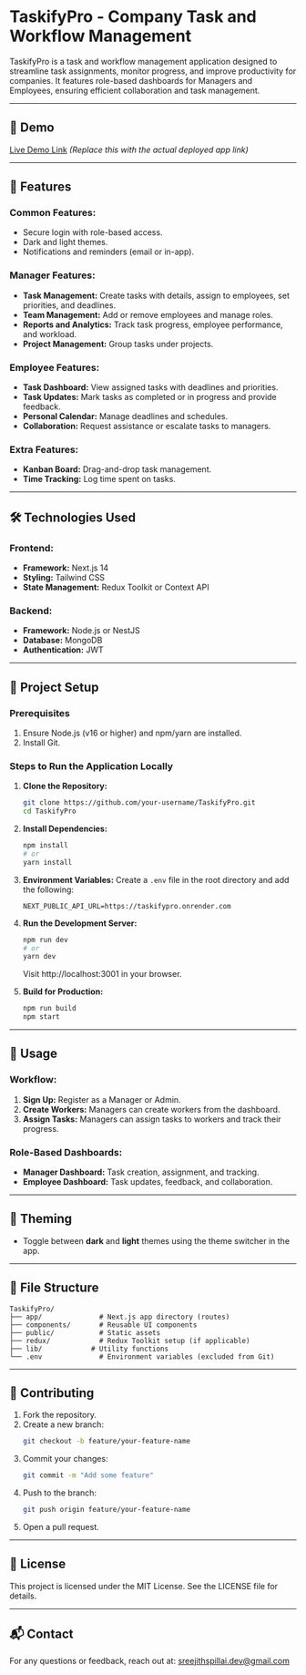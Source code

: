 # TaskifyPro - Company Task and Workflow Management

TaskifyPro is a task and workflow management application designed to streamline task assignments, monitor progress, and improve productivity for companies. It features role-based dashboards for Managers and Employees, ensuring efficient collaboration and task management.

---

## 🚀 Demo

[Live Demo Link](https://taskify-pro-inky.vercel.app/) _(Replace this with the actual deployed app link)_

---

## 🌟 Features

### Common Features:

- Secure login with role-based access.
- Dark and light themes.
- Notifications and reminders (email or in-app).

### Manager Features:

- **Task Management:** Create tasks with details, assign to employees, set priorities, and deadlines.
- **Team Management:** Add or remove employees and manage roles.
- **Reports and Analytics:** Track task progress, employee performance, and workload.
- **Project Management:** Group tasks under projects.

### Employee Features:

- **Task Dashboard:** View assigned tasks with deadlines and priorities.
- **Task Updates:** Mark tasks as completed or in progress and provide feedback.
- **Personal Calendar:** Manage deadlines and schedules.
- **Collaboration:** Request assistance or escalate tasks to managers.

### Extra Features:

- **Kanban Board:** Drag-and-drop task management.
- **Time Tracking:** Log time spent on tasks.

---

## 🛠️ Technologies Used

### Frontend:

- **Framework:** Next.js 14
- **Styling:** Tailwind CSS
- **State Management:** Redux Toolkit or Context API

### Backend:

- **Framework:** Node.js or NestJS
- **Database:** MongoDB
- **Authentication:** JWT

---

## 📂 Project Setup

### Prerequisites

1. Ensure Node.js (v16 or higher) and npm/yarn are installed.
2. Install Git.

### Steps to Run the Application Locally

1. **Clone the Repository:**

   ```bash
   git clone https://github.com/your-username/TaskifyPro.git
   cd TaskifyPro
   ```

2. **Install Dependencies:**

   ```bash
   npm install
   # or
   yarn install
   ```

3. **Environment Variables:**
   Create a `.env` file in the root directory and add the following:

   ```env
   NEXT_PUBLIC_API_URL=https://taskifypro.onrender.com
   ```

4. **Run the Development Server:**

   ```bash
   npm run dev
   # or
   yarn dev
   ```

   Visit http://localhost:3001 in your browser.

5. **Build for Production:**
   ```bash
   npm run build
   npm start
   ```

---

## 🔧 Usage

### Workflow:

1. **Sign Up:** Register as a Manager or Admin.
2. **Create Workers:** Managers can create workers from the dashboard.
3. **Assign Tasks:** Managers can assign tasks to workers and track their progress.

### Role-Based Dashboards:

- **Manager Dashboard:** Task creation, assignment, and tracking.
- **Employee Dashboard:** Task updates, feedback, and collaboration.

---

## 🌈 Theming

- Toggle between **dark** and **light** themes using the theme switcher in the app.

---

## 🧩 File Structure

```
TaskifyPro/
├── app/              # Next.js app directory (routes)
├── components/       # Reusable UI components
├── public/           # Static assets
├── redux/            # Redux Toolkit setup (if applicable)
├── lib/            # Utility functions
└── .env              # Environment variables (excluded from Git)
```

---

## 🤝 Contributing

1. Fork the repository.
2. Create a new branch:
   ```bash
   git checkout -b feature/your-feature-name
   ```
3. Commit your changes:
   ```bash
   git commit -m "Add some feature"
   ```
4. Push to the branch:
   ```bash
   git push origin feature/your-feature-name
   ```
5. Open a pull request.

---

## 📜 License

This project is licensed under the MIT License. See the LICENSE file for details.

---

## 📬 Contact

For any questions or feedback, reach out at: sreejithspillai.dev@gmail.com
